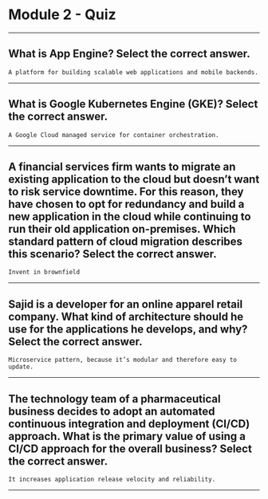 
# Module 2 - Quiz 
____
## What is App Engine? Select the correct answer.
```A platform for building scalable web applications and mobile backends.```
____
## What is Google Kubernetes Engine (GKE)? Select the correct answer.
```A Google Cloud managed service for container orchestration.```
____
## A financial services firm wants to migrate an existing application to the cloud but doesn’t want to risk service downtime. For this reason, they have chosen to opt for redundancy and build a new application in the cloud while continuing to run their old application on-premises. Which standard pattern of cloud migration describes this scenario? Select the correct answer.
```Invent in brownfield```
_____
## Sajid is a developer for an online apparel retail company. What kind of architecture should he use for the applications he develops, and why? Select the correct answer.
```Microservice pattern, because it’s modular and therefore easy to update.```
_____
## The technology team of a pharmaceutical business decides to adopt an automated continuous integration and deployment (CI/CD) approach. What is the primary value of using a CI/CD approach for the overall business? Select the correct answer.
```It increases application release velocity and reliability.```
____
